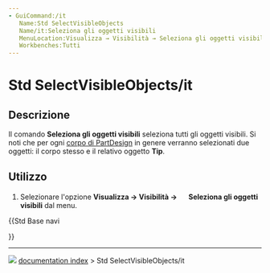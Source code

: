 ```yaml
---
- GuiCommand:/it
   Name:Std SelectVisibleObjects
   Name/it:Seleziona gli oggetti visibili
   MenuLocation:Visualizza → Visibilità → Seleziona gli oggetti visibili
   Workbenches:Tutti
---
```


# Std SelectVisibleObjects/it



## Descrizione

Il comando **Seleziona gli oggetti visibili** seleziona tutti gli oggetti visibili. Si noti che per ogni [corpo di PartDesign](PartDesign_Body/it.md) in genere verranno selezionati due oggetti: il corpo stesso e il relativo oggetto **Tip**.



## Utilizzo

1.  Selezionare l\'opzione **Visualizza → Visibilità → <img src="images/Std_SelectVisibleObjects.svg" width=16px> Seleziona gli oggetti visibili** dal menu.





{{Std Base navi

}}



---
![](images/Button_right.svg) [documentation index](../README.md) > Std SelectVisibleObjects/it
